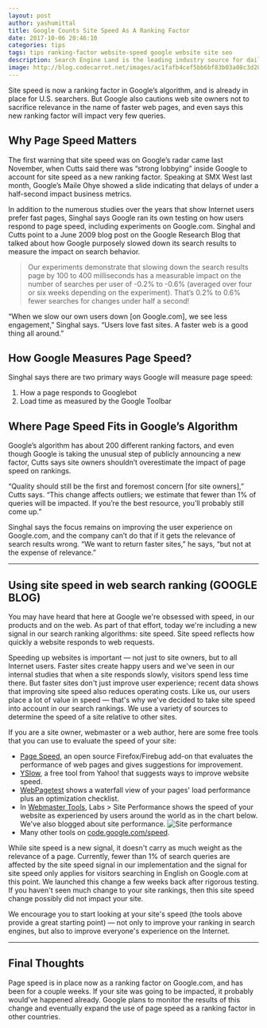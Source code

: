 ```yaml
---
layout: post
author: yashumittal
title: Google Counts Site Speed As A Ranking Factor
date: 2017-10-06 20:46:10
categories: tips
tags: tips ranking-factor website-speed google website site seo
description: Search Engine Land is the leading industry source for daily, must-read news and in-depth analysis about search engine technology.
image: http://blog.codecarrot.net/images/ac1fafb4cef5bb6bf83b03a08c3d20d3.jpg
---
```


Site speed is now a ranking factor in Google’s algorithm, and is already in place for U.S. searchers. But Google also cautions web site owners not to sacrifice relevance in the name of faster web pages, and even says this new ranking factor will impact very few queries.

## Why Page Speed Matters

The first warning that site speed was on Google’s radar came last November, when Cutts said there was “strong lobbying” inside Google to account for site speed as a new ranking factor. Speaking at SMX West last month, Google’s Maile Ohye showed a slide indicating that delays of under a half-second impact business metrics.

In addition to the numerous studies over the years that show Internet users prefer fast pages, Singhal says Google ran its own testing on how users respond to page speed, including experiments on Google.com. Singhal and Cutts point to a June 2009 blog post on the Google Research Blog that talked about how Google purposely slowed down its search results to measure the impact on search behavior.

<blockquote>
Our experiments demonstrate that slowing down the search results page by 100 to 400 milliseconds has a measurable impact on the number of searches per user of -0.2% to -0.6% (averaged over four or six weeks depending on the experiment). That’s 0.2% to 0.6% fewer searches for changes under half a second!
</blockquote>

“When we slow our own users down [on Google.com], we see less engagement,” Singhal says. “Users love fast sites. A faster web is a good thing all around.”

## How Google Measures Page Speed?

Singhal says there are two primary ways Google will measure page speed:

1. How a page responds to Googlebot
2. Load time as measured by the Google Toolbar

<div data-type="vimeo" data-video-id="237219643"></div>

## Where Page Speed Fits in Google’s Algorithm

Google’s algorithm has about 200 different ranking factors, and even though Google is taking the unusual step of publicly announcing a new factor, Cutts says site owners shouldn’t overestimate the impact of page speed on rankings.

“Quality should still be the first and foremost concern [for site owners],” Cutts says. “This change affects outliers; we estimate that fewer than 1% of queries will be impacted. If you’re the best resource, you’ll probably still come up.”

Singhal says the focus remains on improving the user experience on Google.com, and the company can’t do that if it gets the relevance of search results wrong. “We want to return faster sites,” he says, “but not at the expense of relevance.”

***

## Using site speed in web search ranking (GOOGLE BLOG)

You may have heard that here at Google we're obsessed with speed, in our products and on the web. As part of that effort, today we're including a new signal in our search ranking algorithms: site speed. Site speed reflects how quickly a website responds to web requests.

Speeding up websites is important — not just to site owners, but to all Internet users. Faster sites create happy users and we've seen in our internal studies that when a site responds slowly, visitors spend less time there. But faster sites don't just improve user experience; recent data shows that improving site speed also reduces operating costs. Like us, our users place a lot of value in speed — that's why we've decided to take site speed into account in our search rankings. We use a variety of sources to determine the speed of a site relative to other sites.

If you are a site owner, webmaster or a web author, here are some free tools that you can use to evaluate the speed of your site:

* [Page Speed](http://code.google.com/speed/page-speed/), an open source Firefox/Firebug add-on that evaluates the performance of web pages and gives suggestions for improvement.
* [YSlow](http://developer.yahoo.com/yslow/), a free tool from Yahoo! that suggests ways to improve website speed.
* [WebPagetest](http://www.webpagetest.org/) shows a waterfall view of your pages' load performance plus an optimization checklist.
* In [Webmaster Tools](https://www.google.com/webmasters/tools), Labs > Site Performance shows the speed of your website as experienced by users around the world as in the chart below. We've also blogged about site performance.
![Site performance](Picture-of-graph-ferf3333C83.png)
* Many other tools on [code.google.com/speed](http://code.google.com/speed).

<div data-type="vimeo" data-video-id="237219577"></div>

While site speed is a new signal, it doesn't carry as much weight as the relevance of a page. Currently, fewer than 1% of search queries are affected by the site speed signal in our implementation and the signal for site speed only applies for visitors searching in English on Google.com at this point. We launched this change a few weeks back after rigorous testing. If you haven't seen much change to your site rankings, then this site speed change possibly did not impact your site.

We encourage you to start looking at your site's speed (the tools above provide a great starting point) — not only to improve your ranking in search engines, but also to improve everyone's experience on the Internet.

***

## Final Thoughts

Page speed is in place now as a ranking factor on Google.com, and has been for a couple weeks. If your site was going to be impacted, it probably would’ve happened already. Google plans to monitor the results of this change and eventually expand the use of page speed as a ranking factor in other countries.
